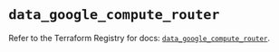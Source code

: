 # `data_google_compute_router`

Refer to the Terraform Registry for docs: [`data_google_compute_router`](https://registry.terraform.io/providers/hashicorp/google/5.23.0/docs/data-sources/compute_router).
